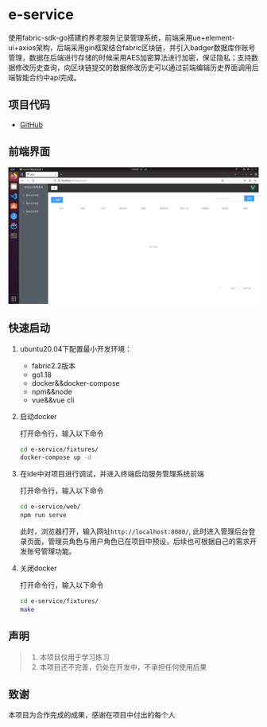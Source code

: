 # e-service

使用fabric-sdk-go搭建的养老服务记录管理系统，前端采用ue+element-ui+axios架构，后端采用gin框架结合fabric区块链，并引入badger数据库作账号管理，数据在后端进行存储的时候采用AES加密算法进行加密，保证隐私；支持数据修改历史查询，向区块链提交的数据修改历史可以通过前端编辑历史界面调用后端智能合约中api完成。

## 项目代码

* [GitHub](https://github.com/shuai2077/e-service)

## 前端界面
![](./doc/project.png)

## 快速启动

1. ubuntu20.04下配置最小开发环境：
    * fabric2.2版本
    * go1.18
    * docker&&docker-compose
    * npm&&node
    * vue&&vue cli

2. 启动docker

   打开命令行，输入以下命令
    ```bash
    cd e-service/fixtures/
    docker-compose up -d
    ```

3. 在ide中对项目进行调试，并进入终端启动服务管理系统前端

   打开命令行，输入以下命令
    ```bash
    cd e-service/web/
    npm run serve
    ```
   此时，浏览器打开，输入网址`http://localhost:8080/`, 此时进入管理后台登录页面，管理员角色与用户角色已在项目中预设，后续也可根据自己的需求开发账号管理功能。

4. 关闭docker

   打开命令行，输入以下命令
    ```bash
    cd e-service/fixtures/
    make
    ```

## 声明

> 1. 本项目仅用于学习练习
> 2. 本项目还不完善，仍处在开发中，不承担任何使用后果

## 致谢

本项目为合作完成的成果，感谢在项目中付出的每个人